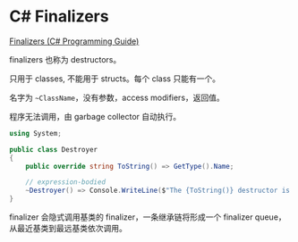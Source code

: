 # C# Finalizers

[Finalizers (C# Programming Guide)](https://docs.microsoft.com/en-us/dotnet/csharp/programming-guide/classes-and-structs/destructors)

finalizers 也称为 destructors。

只用于 classes, 不能用于 structs。每个 class 只能有一个。

名字为 `~ClassName`，没有参数，access modifiers，返回值。

程序无法调用，由 garbage collector 自动执行。

```cs
using System;

public class Destroyer
{
    public override string ToString() => GetType().Name;

    // expression-bodied
    ~Destroyer() => Console.WriteLine($"The {ToString()} destructor is executing.");
}
```

finalizer 会隐式调用基类的 finalizer，一条继承链将形成一个 finalizer queue，从最近基类到最远基类依次调用。

